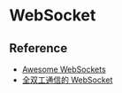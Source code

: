 # WebSocket

## Reference

- [Awesome WebSockets](https://github.com/facundofarias/awesome-websockets)
- [全双工通信的 WebSocket](https://halfrost.com/websocket)